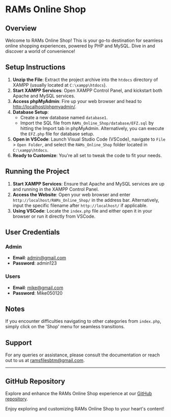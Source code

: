 # RAMs Online Shop

## Overview

Welcome to RAMs Online Shop! This is your go-to destination for seamless online shopping experiences, powered by PHP and MySQL. Dive in and discover a world of convenience!

## Setup Instructions

1. **Unzip the File**: Extract the project archive into the `htdocs` directory of XAMPP (usually located at `C:\xampp\htdocs`).
2. **Start XAMPP Services**: Open XAMPP Control Panel, and kickstart both Apache and MySQL services.
3. **Access phpMyAdmin**: Fire up your web browser and head to [http://localhost/phpmyadmin/](http://localhost/phpmyadmin/).
4. **Database Setup**:
   - Create a new database named `database1`.
   - Import the SQL file from `RAMs_Online_Shop/database/EFZ.sql` by hitting the Import tab in phpMyAdmin. Alternatively, you can execute the `EFZ.php` file for database setup.
5. **Open in VSCode**: Launch Visual Studio Code (VSCode), navigate to `File` > `Open Folder`, and select the `RAMs_Online_Shop` folder located in `C:\xampp\htdocs`.
6. **Ready to Customize**: You're all set to tweak the code to fit your needs.

## Running the Project

1. **Start XAMPP Services**: Ensure that Apache and MySQL services are up and running in the XAMPP Control Panel.
2. **Access the Website**: Open your web browser and enter `http://localhost/RAMs_Online_Shop/` in the address bar. Alternatively, input the specific filename after `http://localhost/` if applicable.
3. **Using VSCode**: Locate the `index.php` file and either open it in your browser or run it directly from VSCode.

## User Credentials

### Admin
- **Email**: admin@gmail.com
- **Password**: admin123

### Users
- **Email**: mike@gmail.com
- **Password**: Mike050120

## Notes

If you encounter difficulties navigating to other categories from `index.php`, simply click on the 'Shop' menu for seamless transitions.

## Support

For any queries or assistance, please consult the documentation or reach out to us at [ramsfilesbtm@gmail.com](mailto:ramsfilesbtm@gmail.com).

---

## GitHub Repository
Explore and enhance the RAMs Online Shop experience at our [GitHub repository](https://github.com/kelntro/RAMs_Online-Shop).

Enjoy exploring and customizing RAMs Online Shop to your heart's content!
